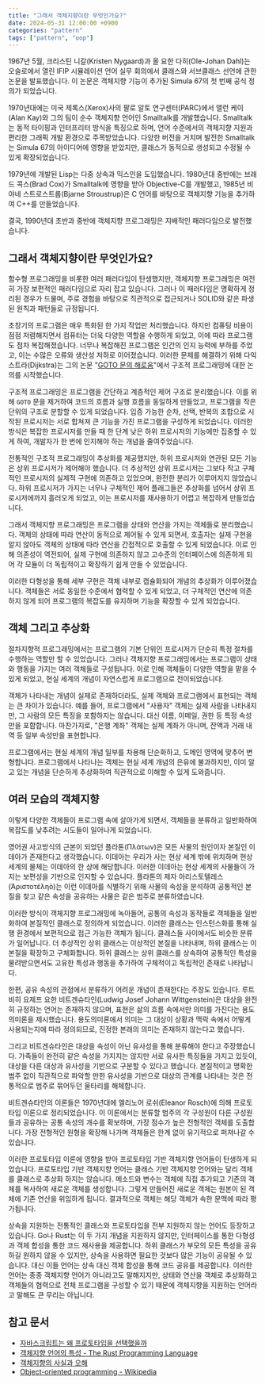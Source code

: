 ```yaml
---
title: "그래서 객체지향이란 무엇인가요?"
date: 2024-05-31 12:00:00 +0900
categories: "pattern"
tags: ["pattern", "oop"]
---
```


1967년 5월, 크리스틴 니갈(Kristen Nygaard)과 올 요한 다히(Ole-Johan Dahl)는 오슬로에서 열린 IFIP 시뮬레이션 언어 실무 회의에서 클래스와 서브클래스 선언에 관한 논문을 발표했습니다. 이 논문은 객체지향 기능이 추가된 Simula 67의 첫 번째 공식 정의가 되었습니다.

1970년대에는 미국 제록스(Xerox)사의 팔로 알토 연구센터(PARC)에서 앨런 케이(Alan Kay)와 그의 팀이 순수 객체지향 언어인 Smalltalk를 개발했습니다. Smalltalk는 동적 타이핑과 인터프리터 방식을 특징으로 하며, 언어 수준에서의 객체지향 지원과 편리한 그래픽 개발 환경으로 주목받았습니다. 다양한 버전을 거치며 발전한 Smalltalk는 Simula 67의 아이디어에 영향을 받았지만, 클래스가 동적으로 생성되고 수정될 수 있게 확장되었습니다.

1979년에 개발된 Lisp는 다중 상속과 믹스인을 도입했습니다. 1980년대 중반에는 브래드 콕스(Brad Cox)가 Smalltalk에 영향을 받아 Objective-C를 개발했고, 1985년 비야네 스트로스트룹(Bjarne Stroustrup)은 C 언어를 바탕으로 객체지향 기능을 추가하여 C++를 만들었습니다.

결국, 1990년대 초반과 중반에 객체지향 프로그래밍은 지배적인 패러다임으로 발전했습니다.

## 그래서 객체지향이란 무엇인가요?

함수형 프로그래밍을 비롯한 여러 패러다임이 탄생했지만, 객체지향 프로그래밍은 여전히 가장 보편적인 패러다임으로 자리 잡고 있습니다. 그러나 이 패러다임은 명확하게 정리된 경우가 드물며, 주로 경험을 바탕으로 직관적으로 접근되거나 SOLID와 같은 파생된 원칙과 패턴들로 규정됩니다.

초창기의 프로그램은 매우 특화된 한 가지 작업만 처리했습니다. 하지만 컴퓨팅 비용이 점점 저렴해지면서 컴퓨터는 더욱 다양한 역할을 수행하게 되었고, 이에 따라 프로그램도 점차 복잡해졌습니다. 너무나 복잡해진 프로그램은 인간의 인지 능력에 부하를 주었고, 이는 수많은 오류와 생산성 저하로 이어졌습니다. 이러한 문제를 해결하기 위해 다익스트라(Dijkstra)는 그의 논문 "[GOTO 문의 해로움](https://web.archive.org/web/20070703050443/http://www.acm.org/classics/oct95/)"에서 구조적 프로그래밍에 대한 논의를 시작했습니다.

구조적 프로그래밍은 프로그램을 간단하고 계층적인 제어 구조로 분리했습니다. 이를 위해 `GOTO` 문을 제거하여 코드의 흐름과 실행 흐름을 동일하게 만들었고, 프로그램을 작은 단위의 구조로 분할할 수 있게 되었습니다. 입증 가능한 순차, 선택, 반복의 조합으로 시작된 프로시저는 서로 합쳐져 큰 기능을 가진 프로그램을 구성하게 되었습니다. 이러한 방식은 복잡한 프로시저를 만들 때 한 단계 낮은 하위 프로시저의 기능에만 집중할 수 있게 하여, 개발자가 한 번에 인지해야 하는 개념을 줄여주었습니다.

전통적인 구조적 프로그래밍이 추상화를 제공했지만, 하위 프로시저와 연관된 모든 기능은 상위 프로시저가 제어해야 했습니다. 더 추상적인 상위 프로시저는 그보다 작고 구체적인 프로시저의 실제적 구현에 의존하고 있었으며, 완전한 분리가 이루어지지 않았습니다. 하위 프로시저가 가지는 너무나 구체적인 제어 플래그들은 추상화를 넘어서 상위 프로시저에까지 흘러오게 되었고, 이는 프로시저를 재사용하기 어렵고 복잡하게 만들었습니다.

그래서 객체지향 프로그래밍은 프로그램을 상태와 연산을 가지는 객체들로 분리했습니다. 객체의 상태에 따라 연산이 동적으로 제어될 수 있게 되면서, 호출자는 실제 구현을 알지 않아도 객체의 상태에 따라 연산을 간접적으로 호출할 수 있게 되었습니다. 이로 인해 의존성이 역전되어, 실제 구현에 의존하지 않고 고수준의 인터페이스에 의존하게 되어 각 모듈이 더 독립적이고 확장하기 쉽게 만들 수 있었습니다.

이러한 다형성을 통해 세부 구현은 객체 내부로 캡슐화되어 개념의 추상화가 이루어졌습니다. 객체들은 서로 동일한 수준에서 협력할 수 있게 되었고, 더 구체적인 연산에 의존하지 않게 되어 프로그램의 복잡도를 유지하며 기능을 확장할 수 있게 되었습니다.

## 객체 그리고 추상화

절차지향적 프로그래밍에서는 프로그램의 기본 단위인 프로시저가 단순히 특정 절차를 수행하는 역할만 할 수 있었습니다. 그러나 객체지향 프로그래밍에서는 프로그램이 상태와 행동을 가지는 여러 객체들로 구성됩니다. 이로 인해 객체들이 다양한 역할을 맡을 수 있게 되었고, 현실 세계의 개념이 자연스럽게 프로그램으로 전이되었습니다.

객체가 나타내는 개념이 실제로 존재하더라도, 실제 객체와 프로그램에서 표현되는 객체는 큰 차이가 있습니다. 예를 들어, 프로그램에서 "사용자" 객체는 실제 사람을 나타내지만, 그 사람의 모든 특징을 포함하지는 않습니다. 대신 이름, 이메일, 권한 등 특정 속성만을 포함합니다. 마찬가지로, "은행 계좌" 객체는 실제 계좌가 아니며, 잔액과 거래 내역 등 일부 속성만을 표현합니다.

프로그램에서는 현실 세계의 개념 일부를 차용해 단순화하고, 도메인 영역에 맞추어 변형합니다. 프로그램에서 나타나는 객체는 현실 세계 개념의 은유에 불과하지만, 이미 알고 있는 개념을 단순하게 추상화하여 직관적으로 이해할 수 있게 도와줍니다.

## 여러 모습의 객체지향

이렇게 다양한 객체들이 프로그램 속에 살아가게 되면서, 객체들을 분류하고 일반화하여 복잡도를 낮추려는 시도들이 일어나게 되었습니다.

영어권 사고방식의 근본이 되었던 플라톤(Πλάτων)은 모든 사물의 원인이자 본질인 이데아가 존재한다고 생각했습니다. 이데아는 우리가 사는 현상 세계 밖에 위치하며 현상 세계의 물체는 이데아의 한 상에 해당합니다. 이러한 이데아는 현상 세계의 사물들이 가지는 보편성을 기반으로 인지할 수 있습니다. 플라톤의 제자 아리스토텔레스(Ἀριστοτέληò)는 이런 이데아를 식별하기 위해 사물의 속성을 분석하여 공통적인 본질을 찾고 같은 속성을 공유하는 사물은 같은 범주로 분류하였습니다.

이러한 방식이 객체지향 프로그래밍에 녹아들어, 공통의 속성과 동작들로 객체들을 일반화하여 본질적인 클래스로 정의하게 되었습니다. 이러한 클래스는 인스턴스화를 통해 실행 환경에서 보편적으로 접근 가능한 객체가 됩니다. 클래스들 사이에서도 비슷한 분류가 일어납니다. 더 추상적인 상위 클래스는 이상적인 본질을 나타내며, 하위 클래스는 이 본질을 확장하고 구체화합니다. 하위 클래스는 상위 클래스를 상속하여 공통적인 특성을 물려받으면서도 고유한 특성과 행동을 추가하여 구체적이고 독립적인 존재로 나타납니다.

한편, 공유 속성의 관점에서 분류하기 어려운 개념이 존재한다는 주장도 있습니다. 루트비히 요제프 요한 비트겐슈타인(Ludwig Josef Johann Wittgenstein)은 대상을 완전히 규정하는 언어는 존재하지 않으며, 표현은 삶의 흐름 속에서만 의미를 가진다는 용도의미론을 제시했습니다. 용도의미론에서 의미는 그 대상이 상황과 맥락 속에서 어떻게 사용되는지에 따라 정의되므로, 진정한 본래의 의미는 존재하지 않는다고 했습니다.

그리고 비트겐슈타인은 대상을 속성이 아닌 유사성을 통해 분류해야 한다고 주장했습니다. 가족들이 완전히 같은 속성을 가지지는 않지만 서로 유사한 특징들을 가지고 있듯이, 대상을 다른 대상과 유사성을 기반으로 구분할 수 있다고 했습니다. 본질적이고 명확한 범주 없이 직관적으로 파악할 만한 유사성을 기반으로 대상의 관계를 나타내는 것은 전통적으로 범주로 묶어두던 울타리를 해체합니다.

비트겐슈타인의 이론들은 1970년대에 엘리노어 로쉬(Eleanor Rosch)에 의해 프로토타입 이론으로 정리되었습니다. 이 이론에서는 분류할 범주의 각 구성원이 다른 구성원들과 공유하는 공통 속성의 개수를 확보하며, 가장 점수가 높은 전형적인 객체를 도출합니다. 가장 전형적인 원형을 확장해 나가며 객체들은 한계 없이 유기적으로 퍼져나갈 수 있습니다.

이러한 프로토타입 이론에 영향을 받아 프로토타입 기반 객체지향 언어들이 탄생하게 되었습니다. 프로토타입 기반 객체지향 언어는 클래스 기반 객체지향 언어와는 달리 객체를 클래스로 추상화 하지는 않습니다. 메소드와 변수는 객체에 직접 추가되고 기존의 객체를 복사하여 새로운 객체를 생성합니다. 그렇게 만들어진 새로운 객체는 원본이 된 객체에 기존 연산을 위임하게 됩니다. 결과적으로 객체는 해당 객체가 속한 문맥에 따라 평가됩니다.

상속을 지원하는 전통적인 클래스와 프로토타입을 전부 지원하지 않는 언어도 등장하고 있습니다. Go나 Rust는 이 두 가지 개념을 지원하지 않지만, 인터페이스를 통한 다형성과 객체 합성을 통한 코드 재사용을 제공합니다. 하위 클래스가 부모의 모든 특성을 공유하길 원하지 않을 수 있지만, 상속을 사용하면 필요한 것보다 많은 기능이 공유될 수 있습니다. 대신 이들 언어는 상속 대신 객체 합성을 통해 코드 공유를 제공합니다. 이러한 언어는 종종 객체지향 언어가 아니라고도 말해지지만, 상태와 연산을 객체로 추상화하고 객체들의 협력으로 전체 프로그램을 구성할 수 있기 때문에 객체지향을 지원하는 언어라고 말해도 큰 무리는 아닙니다.

## 참고 문서

- [자바스크립트는 왜 프로토타입을 선택했을까](https://medium.com/%2540limsungmook/%25EC%259E%2590%25EB%25B0%2594%25EC%258A%25A4%25ED%2581%25AC%25EB%25A6%25BD%25ED%258A%25B8%25EB%258A%2594-%25EC%2599%259C-%25ED%2594%2584%25EB%25A1%259C%25ED%2586%25A0%25ED%2583%2580%25EC%259E%2585%25EC%259D%2584-%25EC%2584%25A0%25ED%2583%259D%25ED%2596%2588%25EC%259D%2584%25EA%25B9%258C-997f985adb42)
- [객체지향 언어의 특성 - The Rust Programming Language](https://rinthel.github.io/rust-lang-book-ko/ch17-01-what-is-oo.html)
- [객체지향의 사실과 오해](https://product.kyobobook.co.kr/detail/S000001628109)
- [Object-oriented programming - Wikipedia](https://en.m.wikipedia.org/wiki/Object-oriented_programming)
